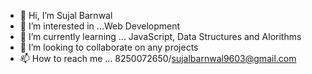 - 👋 Hi, I’m Sujal Barnwal
- 👀 I’m interested in ...Web Development
- 🌱 I’m currently learning ... JavaScript, Data Structures and Alorithms
- 💞️ I’m looking to collaborate on any projects
- 📫 How to reach me ... 8250072650/sujalbarnwal9603@gmail.com

<!---
sujalbarnwal9603/sujalbarnwal9603 is a ✨ special ✨ repository because its `README.md` (this file) appears on your GitHub profile.
You can click the Preview link to take a look at your changes.
--->
